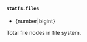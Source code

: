 #### `statfs.files`

<!-- YAML
added: v19.6.0
-->

* {number|bigint}

Total file nodes in file system.
